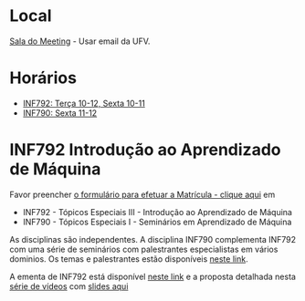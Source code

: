 # Local

[Sala do Meeting](https://meet.google.com/ibh-nesh-buz) - Usar email da UFV.

# Horários

* [INF792: Terça 10-12, Sexta 10-11](https://meet.google.com/ibh-nesh-buz)
* [INF790: Sexta 11-12](https://meet.google.com/ibh-nesh-buz) 


# INF792 Introdução ao Aprendizado de Máquina

Favor preencher [o formulário para efetuar a Matrícula - clique aqui](https://docs.google.com/forms/d/e/1FAIpQLSftrdxvglfqxXsaa9uma2tDCJ6wXi27sJLgXR3uJJB9cYUfIQ/viewform?vc=0&c=0&w=1&flr=0&gxids=7628) em
 * INF792 - Tópicos Especiais III - Introdução ao Aprendizado de Máquina
 * INF790 - Tópicos Especiais I - Seminários em Aprendizado de Máquina

As disciplinas são independentes. A disciplina INF790 complementa INF792 com uma série de seminários com palestrantes especialistas em vários dominios. 
Os temas e palestrantes estão disponíveis [neste link](https://github.com/arduinoufv/INF790).

A ementa de INF792 está disponível [neste link](https://github.com/arduinoufv/inf792/blob/main/ementa.md) e a proposta detalhada nesta [série de vídeos](https://www.youtube.com/playlist?list=PL-khHIKnEw7MEfuWyMcUuWVJeYJtf3kdQ) com [slides aqui](https://docs.google.com/presentation/d/18UrV7kkC00e5oi5AKdq-r78SLF6Hzw9kaWVUiAx-E30/edit?usp=sharing)







